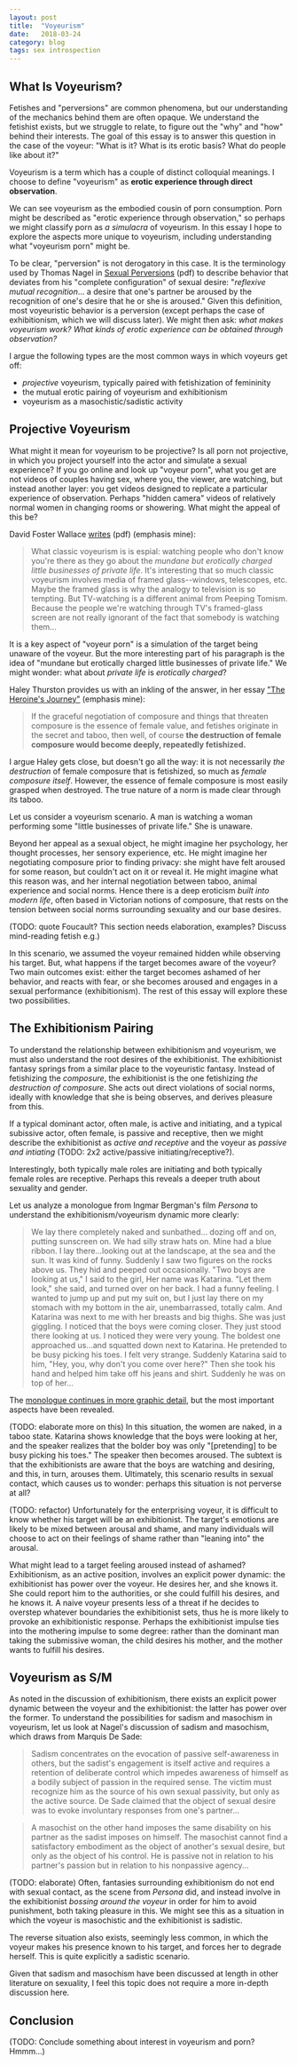 ```yaml
---
layout: post
title:  "Voyeurism"
date:   2018-03-24
category: blog
tags: sex introspection
---
```


## What Is Voyeurism?

Fetishes and "perversions" are common phenomena, but our understanding of the mechanics behind them are often opaque. We understand the fetishist exists, but we struggle to relate, to figure out the "why" and "how" behind their interests. The goal of this essay is to answer this question in the case of the voyeur: "What is it? What is its erotic basis? What do people like about it?"

Voyeurism is a term which has a couple of distinct colloquial meanings. I choose to define "voyeurism" as **erotic experience through direct observation**.

We can see voyeurism as the embodied cousin of porn consumption. Porn might be described as "erotic experience through observation," so perhaps we might classify porn as _a simulacra_ of voyeurism. In this essay I hope to explore the aspects more unique to voyeurism, including understanding what "voyeurism porn" might be.

To be clear, "perversion" is not derogatory in this case. It is the terminology used by Thomas Nagel in [Sexual Perversions](https://pdfs.semanticscholar.org/bc66/32ba46b9d31b0bff5285ebe8c1453513cce2.pdf) (pdf) to describe behavior that deviates from his "complete configuration" of sexual desire: "_reflexive mutual recognition_... a desire that one's partner be aroused by the recognition of one's desire that he or she is aroused." Given this definition, most voyeuristic behavior is a perversion (except perhaps the case of exhibitionism, which we will discuss later). We might then ask: _what makes voyeurism work? What kinds of erotic experience can be obtained through observation?_

I argue the following types are the most common ways in which voyeurs get off:

* _projective_ voyeurism, typically paired with fetishization of femininity
* the mutual erotic pairing of voyeurism and exhibitionism
* voyeurism as a masochistic/sadistic activity


## Projective Voyeurism

What might it mean for voyeurism to be projective? Is all porn not projective, in which you project yourself into the actor and simulate a sexual experience? If you go online and look up "voyeur porn", what you get are not videos of couples having sex, where you, the viewer, are watching, but instead another layer: you get videos designed to replicate a particular experience of observation. Perhaps "hidden camera" videos of relatively normal women in changing rooms or showering. What might the appeal of this be?

David Foster Wallace [writes](https://jsomers.net/DFW_TV.pdf) (pdf) (emphasis mine):

> What classic voyeurism is is espial: watching people who don't know you're there as they go about the _mundane but erotically charged little businesses of private life_. It's interesting that so much classic voyeurism involves media of framed glass--windows, telescopes, etc. Maybe the framed glass is why the analogy to television is so tempting. But TV-watching is a different animal from Peeping Tomism. Because the people we're watching through TV's framed-glass screen are not really ignorant of the fact that somebody is watching them...

It is a key aspect of "voyeur porn" is a simulation of the target being unaware of the voyeur. But the more interesting part of his paragraph is the idea of "mundane but erotically charged little businesses of private life." We might wonder: what about _private life_ is _erotically charged_?

Haley Thurston provides us with an inkling of the answer, in her essay ["The Heroine's Journey"](https://www.ribbonfarm.com/2015/01/28/the-heroines-journey/) (emphasis mine):

> If the graceful negotiation of composure and things that threaten composure is the essence of female value, and fetishes originate in the secret and taboo, then well, of course **the destruction of female composure would become deeply, repeatedly fetishized.**

I argue Haley gets close, but doesn't go all the way: it is not necessarily _the destruction_ of female composure that is fetishized, so much as _female composure itself_. However, the essence of female composure is most easily grasped when destroyed. The true nature of a norm is made clear through its taboo.

Let us consider a voyeurism scenario. A man is watching a woman performing some "little businesses of private life." She is unaware.

Beyond her appeal as a sexual object, he might imagine her psychology, her thought processes, her sensory experience, etc. He might imagine her negotiating composure prior to finding privacy: she might have felt aroused for some reason, but couldn't act on it or reveal it. He might imagine what this reason was, and her internal negotiation between taboo, animal experience and social norms. Hence there is a deep eroticism _built into modern life_, often based in Victorian notions of composure, that rests on the tension between social norms surrounding sexuality and our base desires.

(TODO: quote Foucault? This section needs elaboration, examples? Discuss mind-reading fetish e.g.)

In this scenario, we assumed the voyeur remained hidden while observing his target. But, what happens if the target becomes aware of the voyeur? Two main outcomes exist: either the target becomes ashamed of her behavior, and reacts with fear, or she becomes aroused and engages in a sexual performance (exhibitionism). The rest of this essay will explore these two possibilities.

## The Exhibitionism Pairing

To understand the relationship between exhibitionism and voyeurism, we must also understand the root desires of the exhibitionist. The exhibitionist fantasy springs from a similar place to the voyeuristic fantasy. Instead of fetishizing the _composure_, the exhibitionist is the one fetishizing _the destruction of composure_. She acts out direct violations of social norms, ideally with knowledge that she is being observes, and derives pleasure from this.

If a typical dominant actor, often male, is active and initiating, and a typical subissive actor, often female, is passive and receptive, then we might describe the exhibitionist as _active and receptive_ and the voyeur as _passive and intiating_ (TODO: 2x2 active/passive initiating/receptive?).

Interestingly, both typically male roles are initiating and both typically female roles are receptive. Perhaps this reveals a deeper truth about sexuality and gender.

Let us analyze a monologue from Ingmar Bergman's film _Persona_ to understand the exhibitionism/voyeurism dynamic more clearly:

> We lay there completely naked and sunbathed... dozing off and on, putting sunscreen on. We had silly straw hats on. Mine had a blue ribbon. I lay there...looking out at the landscape, at the sea and the sun. It was kind of funny. Suddenly I saw two figures on the rocks above us. They hid and peeped out occasionally. "Two boys are looking at us," I said to the girl, Her name was Katarina. "Let them look," she said, and turned over on her back. I had a funny feeling. I wanted to jump up and put my suit on, but I just lay there on my stomach with my bottom in the air, unembarrassed, totally calm. And Katarina was next to me with her breasts and big thighs. She was just giggling. I noticed that the boys were coming closer. They just stood there looking at us. I noticed they were very young. The boldest one approached us...and squatted down next to Katarina. He pretended to be busy picking his toes. I felt very strange. Suddenly Katarina said to him, "Hey, you, why don't you come over here?" Then she took his hand and helped him take off his jeans and shirt. Suddenly he was on top of her...

The [monologue continues in more graphic detail](http://www.actorpoint.com/free_monologues/mvw112.html), but the most important aspects have been revealed.

(TODO: elaborate more on this) In this situation, the women are naked, in a taboo state. Katarina shows knowledge that the boys were looking at her, and the speaker realizes that the bolder boy was only "[pretending] to be busy picking his toes." The speaker then becomes aroused. The subtext is that the exhibitionists are aware that the boys are watching and desiring, and this, in turn, arouses them. Ultimately, this scenario results in sexual contact, which causes us to wonder: perhaps this situation is not perverse at all?

(TODO: refactor) Unfortunately for the enterprising voyeur, it is difficult to know whether his target will be an exhibitionist. The target's emotions are likely to be mixed between arousal and shame, and many individuals will choose to act on their feelings of shame rather than "leaning into" the arousal.

What might lead to a target feeling aroused instead of ashamed? Exhibitionism, as an active position, involves an explicit power dynamic: the exhibitionist has power over the voyeur. He desires her, and she knows it. She could report him to the authorities, or she could fulfill his desires, and he knows it. A naive voyeur presents less of a threat if he decides to overstep whatever boundaries the exhibitionist sets, thus he is more likely to provoke an exhibitionistic response. Perhaps the exhibitionist impulse ties into the mothering impulse to some degree: rather than the dominant man taking the submissive woman, the child desires his mother, and the mother wants to fulfill his desires.

## Voyeurism as S/M

As noted in the discussion of exhibitionism, there exists an explicit power dynamic between the voyeur and the exhibitionist: the latter has power over the former. To understand the possibilities for sadism and masochism in voyeurism, let us look at Nagel's discussion of sadism and masochism, which draws from Marquis De Sade:

> Sadism concentrates on the evocation of passive self-awareness in others, but the sadist's engagement is itself active and requires a retention of deliberate control which impedes awareness of himself as a bodily subject of passion in the required sense. The victim must recognize him as the source of his own sexual passivity, but only as the active source. De Sade claimed that the object of sexual desire was to evoke involuntary responses from one's partner...

> A masochist on the other hand imposes the same disability on his partner as the sadist imposes on himself. The masochist cannot find a satisfactory embodiment as the object of another's sexual desire, but only as the object of his control. He is passive not in relation to his partner's passion but in relation to his nonpassive agency...

(TODO: elaborate) Often, fantasies surrounding exhibitionism do not end with sexual contact, as the scene from _Persona_ did, and instead involve in the exhibitionist _bossing around the voyeur_ in order for him to avoid punishment, both taking pleasure in this. We might see this as a situation in which the voyeur is masochistic and the exhibitionist is sadistic.

The reverse situation also exists, seemingly less common, in which the voyeur makes his presence known to his target, and forces her to degrade herself. This is quite explicitly a sadistic scenario.

Given that sadism and masochism have been discussed at length in other literature on sexuality, I feel this topic does not require a more in-depth discussion here.

## Conclusion

(TODO: Conclude something about interest in voyeurism and porn? Hmmm...)
